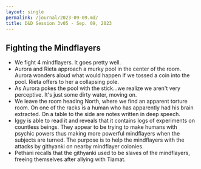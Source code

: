 ```yaml
---
layout: single
permalink: /journal/2023-09-09.md/
title: D&D Session 3v05 - Sep. 09, 2023
---
```


## Fighting the Mindflayers

- We fight 4 mindflayers. It goes pretty well.
- Aurora and Rieta approach a murky pool in the center of the room. Aurora wonders aloud what would happen if we tossed a coin into the pool. Rieta offers to her a collapsing pole.
- As Aurora pokes the pool with the stick...we realize we aren't very perceptive. It's just some dirty water, moving on.
- We leave the room heading North, where we find an apparent torture room. On one of the racks is a human who has apparently had his brain extracted. On a table to the side are notes written in deep speech.
- Iggy is able to read it and reveals that it contains logs of experiments on countless beings. They appear to be trying to make humans with psychic powers thus making more powerful mindflayers when the subjects are turned. The purpose is to help the mindflayers with the attacks by githyanki on nearby mindflayer colonies.
- Pethani recalls that the githyanki used to be slaves of the mindflayers, freeing themselves after allying with Tiamat.